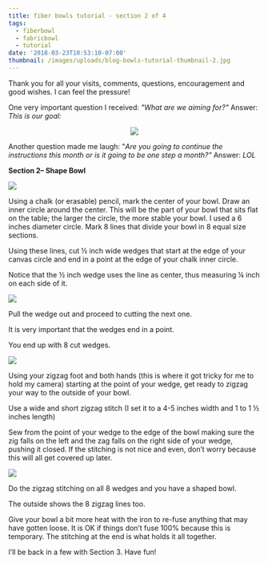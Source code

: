 ```yaml
---
title: fiber bowls tutorial - section 2 of 4
tags:
  - fiberbowl
  - fabricbowl
  - tutorial
date: '2018-03-23T10:53:10-07:00'
thumbnail: /images/uploads/blog-bowls-tutorial-thumbnail-2.jpg
---
```

Thank you for all your visits, comments, questions, encouragement and good wishes. I can feel the pressure!

One very important question I received: _"What are we aiming for?"_  Answer: _This is our goal:_

<p align="center"><img class="img-responsive" src="/images/uploads/blog-bowls-tutorial-sample.jpg"></p>

Another question made me laugh: "_Are you going to continue the instructions this month or is it going to be one step a month?"_  Answer: _LOL_

**Section 2– Shape Bowl**

<img class="img-responsive" src="/images/uploads/blog-bowls-tutorial-4.jpg">

Using a chalk (or erasable) pencil, mark the center of your bowl.  Draw an inner circle around the center.  This will be the part of your bowl that sits flat on the table; the larger the circle, the more stable your bowl.  I used a 6 inches diameter circle.  Mark 8 lines that divide your bowl in 8 equal size sections.

Using these lines, cut ½ inch wide wedges that start at the edge of your canvas circle and end in a point at the edge of your chalk inner circle.

Notice that the ½ inch wedge uses the line as center, thus measuring ¼ inch on each side of it.  

<img class="img-responsive" src="/images/uploads/blog-bowls-tutorial-5.jpg">

Pull the wedge out and proceed to cutting the next one.

It is very important that the wedges end in a point.

You end up with 8 cut wedges.

<img class="img-responsive" src="/images/uploads/blog-bowls-tutorial-6.jpg">

Using your zigzag foot and both hands (this is where it got tricky for me to hold my camera) starting at the point of your wedge, get ready to zigzag your way to the outside of your bowl.

Use a wide and short zigzag stitch (I set it to a 4-5 inches width and 1 to 1 ½ inches length)

Sew from the point of your wedge to the edge of the bowl making sure the zig falls on the left and the zag falls on the right side of your wedge, pushing it closed.  If the stitching is not nice and even, don’t worry because this will all get covered up later.

<img class="img-responsive" src="/images/uploads/blog-bowls-tutorial-7.jpg">

Do the zigzag stitching on all 8 wedges and you have a shaped bowl.

The outside shows the 8 zigzag lines too.

Give your bowl a bit more heat with the iron to re-fuse anything that may have gotten loose.  It is OK if things don’t fuse 100% because this is temporary.  The stitching at the end is what holds it all together.

I’ll be back in a few with Section 3.  Have fun!
